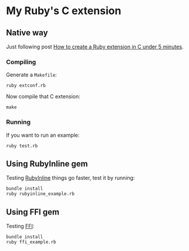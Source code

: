 My Ruby's C extension
=====================

Native way
----------

Just following post [How to create a Ruby extension in C under 5 minutes](http://www.rubyinside.com/how-to-create-a-ruby-extension-in-c-in-under-5-minutes-100.html).

### Compiling

Generate a `Makefile`:

```
ruby extconf.rb
```

Now compile that C extension:

```
make
```

### Running

If you want to run an example:

```
ruby test.rb
```

Using RubyInline gem
--------------------

Testing [RubyInline](https://github.com/seattlerb/rubyinline) things go faster, test it by running:

```
bundle install
ruby rubyinline_example.rb
```

Using FFI gem
-------------

Testing [FFI](https://github.com/ffi/ffi):

```
bundle install
ruby ffi_example.rb
```
